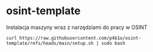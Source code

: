 # osint-template
Instalacja maszyny wraz z narzędziami do pracy w OSINT


```curl https://raw.githubusercontent.com/p4b1o/osint-template/refs/heads/main/setup.sh | sudo bash```
